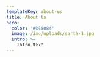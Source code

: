 ```yaml
---
templateKey: about-us
title: About Us
hero:
  color: '#368084'
  image: /img/uploads/earth-1.jpg
  intro: >-
    Intro text
---
```

